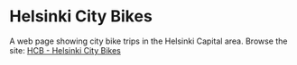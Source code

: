 # Helsinki City Bikes
A web page showing city bike trips in the Helsinki Capital area.
Browse the site: [HCB - Helsinki City Bikes](https://hsl-ui.netlify.app)
